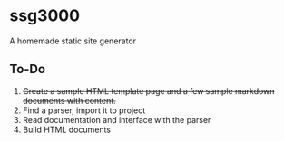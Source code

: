 # ssg3000
A homemade static site generator

## To-Do

1. ~~Create a sample HTML template page and a few sample markdown documents with content.~~
2. Find a parser, import it to project
3. Read documentation and interface with the parser
4. Build HTML documents
